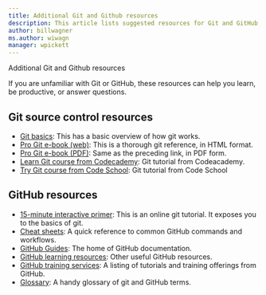 ```yaml
---
title: Additional Git and Github resources
description: This article lists suggested resources for Git and GitHub learning for contributing to docs.microsoft.com.
author: billwagner
ms.author: wiwagn
manager: wpickett
---
```

Additional Git and Github resources

If you are unfamiliar with Git or GitHub, these resources can help you learn, be productive, or answer questions.

## Git source control resources

- [Git basics](https://go.microsoft.com/fwlink/?linkid=853939): This has a basic overview of how git works.
- [Pro Git e-book (web)](https://go.microsoft.com/fwlink/?linkid=853940): This is a thorough git reference, in HTML format.
- [Pro Git e-book (PDF)](https://progit2.s3.amazonaws.com/en/2016-03-22-f3531/progit-en.1084.pdf): Same as the preceding link, in PDF form.
- [Learn Git course from Codecademy](https://www.codecademy.com/learn/learn-git): Git tutorial from Codeacademy.
- [Try Git course from Code School](https://www.codeschool.com/courses/try-git): Git tutorial from Code School

## GitHub resources

- [15-minute interactive primer](https://try.github.io/): This is an online git tutorial. It exposes you to the basics of git.
- [Cheat sheets](https://go.microsoft.com/fwlink/?linkid=853941): A quick reference to common GitHub commands and workflows.
- [GitHub Guides](https://guides.github.com/): The home of GitHub documentation.
- [GitHub learning resources](https://help.github.com/articles/git-and-github-learning-resources/): Other useful GitHub resources.
- [GitHub training services](https://services.github.com/training/): A listing of tutorials and training offerings from GitHub.
- [Glossary](https://help.github.com/articles/github-glossary): A handy glossary of git and GitHub terms.
